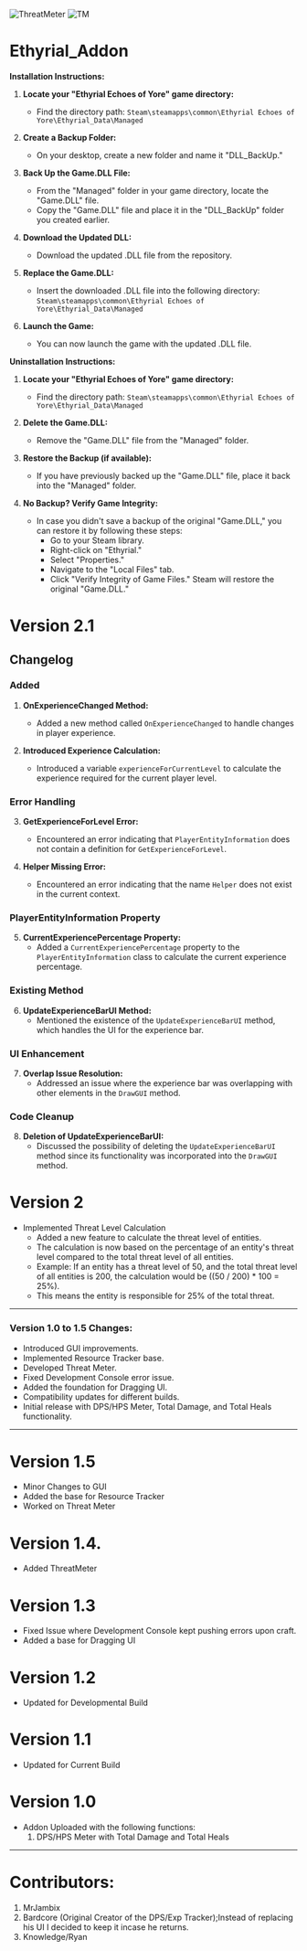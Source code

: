 ![ThreatMeter](https://github.com/MrJambix/Ethyrial_Addon/assets/131601090/fb168b83-1c9e-4a4d-836d-b4dad5d4a381)
![TM](https://github.com/MrJambix/Ethyrial_Addon/assets/131601090/adee599c-a89c-4376-8f42-53580cf18291)


# Ethyrial_Addon
**Installation Instructions:**

1. **Locate your "Ethyrial Echoes of Yore" game directory:**
   - Find the directory path: `Steam\steamapps\common\Ethyrial Echoes of Yore\Ethyrial_Data\Managed`

2. **Create a Backup Folder:**
   - On your desktop, create a new folder and name it "DLL_BackUp."

3. **Back Up the Game.DLL File:**
   - From the "Managed" folder in your game directory, locate the "Game.DLL" file.
   - Copy the "Game.DLL" file and place it in the "DLL_BackUp" folder you created earlier.

4. **Download the Updated DLL:**
   - Download the updated .DLL file from the repository.

5. **Replace the Game.DLL:**
   - Insert the downloaded .DLL file into the following directory:
     `Steam\steamapps\common\Ethyrial Echoes of Yore\Ethyrial_Data\Managed`

6. **Launch the Game:**
   - You can now launch the game with the updated .DLL file.

**Uninstallation Instructions:**

1. **Locate your "Ethyrial Echoes of Yore" game directory:**
   - Find the directory path: `Steam\steamapps\common\Ethyrial Echoes of Yore\Ethyrial_Data\Managed`

2. **Delete the Game.DLL:**
   - Remove the "Game.DLL" file from the "Managed" folder.

3. **Restore the Backup (if available):**
   - If you have previously backed up the "Game.DLL" file, place it back into the "Managed" folder.

4. **No Backup? Verify Game Integrity:**
   - In case you didn't save a backup of the original "Game.DLL," you can restore it by following these steps:
     - Go to your Steam library.
     - Right-click on "Ethyrial."
     - Select "Properties."
     - Navigate to the "Local Files" tab.
     - Click "Verify Integrity of Game Files." Steam will restore the original "Game.DLL."


# **Version 2.1**
## Changelog

### Added
1. **OnExperienceChanged Method:**
   - Added a new method called `OnExperienceChanged` to handle changes in player experience.

2. **Introduced Experience Calculation:**
   - Introduced a variable `experienceForCurrentLevel` to calculate the experience required for the current player level.

### Error Handling
3. **GetExperienceForLevel Error:**
   - Encountered an error indicating that `PlayerEntityInformation` does not contain a definition for `GetExperienceForLevel`.

4. **Helper Missing Error:**
   - Encountered an error indicating that the name `Helper` does not exist in the current context.

### PlayerEntityInformation Property
5. **CurrentExperiencePercentage Property:**
   - Added a `CurrentExperiencePercentage` property to the `PlayerEntityInformation` class to calculate the current experience percentage.

### Existing Method
6. **UpdateExperienceBarUI Method:**
   - Mentioned the existence of the `UpdateExperienceBarUI` method, which handles the UI for the experience bar.

### UI Enhancement
7. **Overlap Issue Resolution:**
   - Addressed an issue where the experience bar was overlapping with other elements in the `DrawGUI` method.

### Code Cleanup
8. **Deletion of UpdateExperienceBarUI:**
   - Discussed the possibility of deleting the `UpdateExperienceBarUI` method since its functionality was incorporated into the `DrawGUI` method.

# **Version 2**
- Implemented Threat Level Calculation
  - Added a new feature to calculate the threat level of entities.
  - The calculation is now based on the percentage of an entity's threat level compared to the total threat level of all entities.
  - Example: If an entity has a threat level of 50, and the total threat level of all entities is 200, the calculation would be \((50 / 200) * 100 = 25%\).
  - This means the entity is responsible for 25% of the total threat.
-------------------------------------------------
### Version 1.0 to 1.5 Changes:
- Introduced GUI improvements.
- Implemented Resource Tracker base.
- Developed Threat Meter.
- Fixed Development Console error issue.
- Added the foundation for Dragging UI.
- Compatibility updates for different builds.
- Initial release with DPS/HPS Meter, Total Damage, and Total Heals functionality.
-------------------------------------------------
# **Version 1.5** 
- Minor Changes to GUI
- Added the base for Resource Tracker
- Worked on Threat Meter

# **Version 1.4.**
- Added ThreatMeter

# **Version 1.3**
- Fixed Issue where Development Console kept pushing errors upon craft.
- Added a base for Dragging UI

# **Version 1.2**
- Updated for Developmental Build

# **Version 1.1** 
- Updated for Current Build

# **Version 1.0**
- Addon Uploaded with the following functions:
  1. DPS/HPS Meter with Total Damage and Total Heals
-------------------------------------------------




# Contributors:
1. MrJambix
2. Bardcore (Original Creator of the DPS/Exp Tracker);Instead of replacing his UI I decided to keep it incase he returns.
3. Knowledge/Ryan

